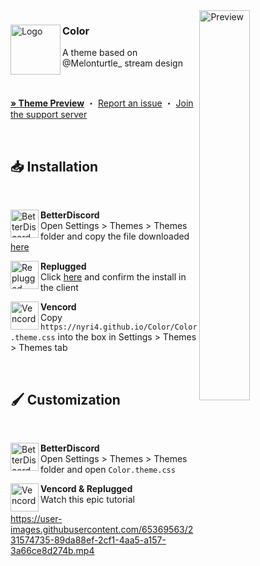 <img align="right" src="https://nyri4.github.io/Color/assets/preview.png" alt="Preview" width="40%">

<div align="left">
  <img align="left" src="https://i.imgur.com/2YhKmJz.png" alt="Logo" width="80" height="80">

  <h3 align="left">Color</h3>
  <p align="left">A theme based on @Melonturtle_ stream design</p>

  <br/>

  <a href="https://gibbu.github.io/ThemePreview/?file=https://cdn.jsdelivr.net/gh/NYRI4/Color/Color.theme.css"><strong>» Theme Preview</strong></a>
  ・
  <a href="https://github.com/NYRI4/Color/issues">Report an issue</a>
  ・
  <a href="https://discord.gg/comfy-camp-811203761619337259">Join the support server</a>
</div>
<br/>

## 📥 Installation

<br/>
<div align="left">
    <img align="left" src="https://i.imgur.com/LPH05EO.png" alt="BetterDiscord" width="45" height="45">
    <b><p align="left">BetterDiscord</b>
    <br/>Open Settings > Themes > Themes folder and copy the file downloaded <a href="https://betterdiscord.app/theme/Color">here</a></p>
</div>

<div align="left">
    <img align="left" src="https://i.imgur.com/pfS7jdg.png" alt="Replugged" width="45" height="45">
    <b><p align="left">Replugged</b>
    <br/>Click <a href="https://replugged.dev/install?identifier=nyria.Color">here</a> and confirm the install in the client</p>
</div>

<div align="left">
    <img align="left" src="https://i.imgur.com/fXYKU5q.png" alt="Vencord" width="45" height="45">
    <b><p align="left">Vencord</b>
    <br/>Copy <code>https://nyri4.github.io/Color/Color.theme.css</code> into the box in Settings > Themes > Themes tab</p>
</div><br/>

## 🖌️ Customization

<br/>
<div align="left">
    <img align="left" src="https://i.imgur.com/LPH05EO.png" alt="BetterDiscord" width="45" height="45">
    <b><p align="left">BetterDiscord</b>
    <br/>Open Settings > Themes > Themes folder and open <code>Color.theme.css</code></p>
</div>

<div align="left">
    <img align="left" src="https://i.imgur.com/fXYKU5q.png" alt="Vencord" width="45" height="45">
    <b><p align="left">Vencord & Replugged</b>
    <br/>Watch this epic tutorial</p>
</div>

https://user-images.githubusercontent.com/65369563/231574735-89da88ef-2cf1-4aa5-a157-3a66ce8d274b.mp4
